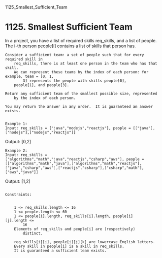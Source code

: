 1125_Smallest_Sufficient_Team
# 1125. Smallest Sufficient Team

In a project, you have a list of required skills req_skills, and a list of
        people.  The i-th person people[i] contains a list of
        skills that person has.

    Consider a sufficient team: a set of people such that for every required skill in
        req_skills, there is at least one person in the team who has that skill. 
        We can represent these teams by the index of each person: for example, team = [0, 1,
            3] represents the people with skills people[0],
        people[1], and people[3].

    Return any sufficient team of the smallest possible size, represented
        by the index of each person.

    You may return the answer in any order.  It is guaranteed an answer exists.

     
    Example 1:
    Input: req_skills = ["java","nodejs","reactjs"], people = [["java"],["nodejs"],["nodejs","reactjs"]]
Output: [0,2]

    Example 2:
    Input: req_skills = ["algorithms","math","java","reactjs","csharp","aws"], people = [["algorithms","math","java"],["algorithms","math","reactjs"],["java","csharp","aws"],["reactjs","csharp"],["csharp","math"],["aws","java"]]
Output: [1,2]

     
    Constraints:

    
        1 <= req_skills.length <= 16
        1 <= people.length <= 60
        1 <= people[i].length, req_skills[i].length, people[i][j].length <=
            16
        Elements of req_skills and people[i] are (respectively)
            distinct.
        
        req_skills[i][j], people[i][j][k] are lowercase English letters.
        Every skill in people[i] is a skill in req_skills.
        It is guaranteed a sufficient team exists.
